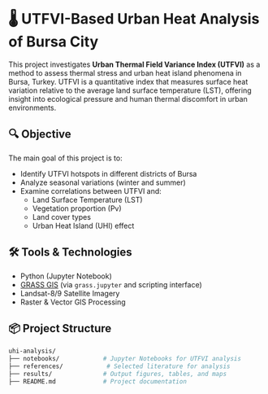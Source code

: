 # 🌡️ UTFVI-Based Urban Heat Analysis of Bursa City

This project investigates **Urban Thermal Field Variance Index (UTFVI)** as a method to assess thermal stress and urban heat island phenomena in Bursa, Turkey. UTFVI is a quantitative index that measures surface heat variation relative to the average land surface temperature (LST), offering insight into ecological pressure and human thermal discomfort in urban environments.

## 🔍 Objective

The main goal of this project is to:
- Identify UTFVI hotspots in different districts of Bursa
- Analyze seasonal variations (winter and summer)
- Examine correlations between UTFVI and:
  - Land Surface Temperature (LST)
  - Vegetation proportion (Pv)
  - Land cover types
  - Urban Heat Island (UHI) effect

## 🛠️ Tools & Technologies

- Python (Jupyter Notebook)
- [GRASS GIS](https://grass.osgeo.org/) (via `grass.jupyter` and scripting interface)
- Landsat-8/9 Satellite Imagery
- Raster & Vector GIS Processing

## 📦 Project Structure

```bash
uhi-analysis/
├── notebooks/            # Jupyter Notebooks for UTFVI analysis
├── references/            # Selected literature for analysis
├── results/              # Output figures, tables, and maps
├── README.md             # Project documentation
